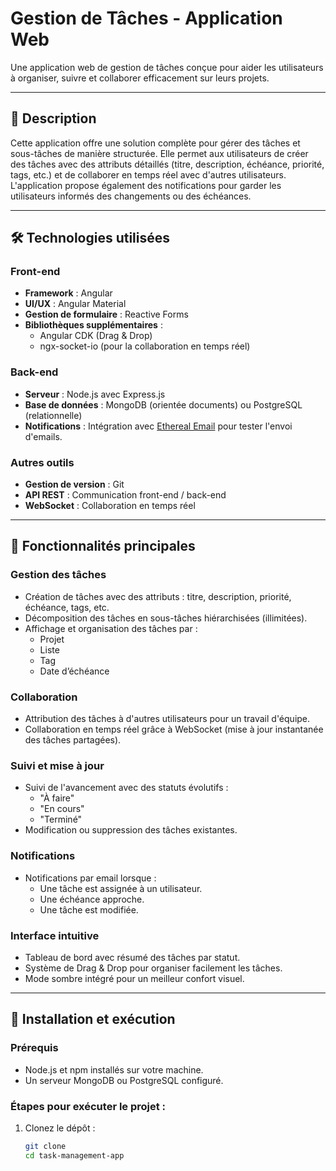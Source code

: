 # Gestion de Tâches - Application Web

Une application web de gestion de tâches conçue pour aider les utilisateurs à organiser, suivre et collaborer efficacement sur leurs projets.

---

## 🚀 **Description**
Cette application offre une solution complète pour gérer des tâches et sous-tâches de manière structurée. Elle permet aux utilisateurs de créer des tâches avec des attributs détaillés (titre, description, échéance, priorité, tags, etc.) et de collaborer en temps réel avec d'autres utilisateurs. L'application propose également des notifications pour garder les utilisateurs informés des changements ou des échéances.

---

## 🛠 **Technologies utilisées**
### **Front-end**
- **Framework** : Angular
- **UI/UX** : Angular Material
- **Gestion de formulaire** : Reactive Forms
- **Bibliothèques supplémentaires** :
  - Angular CDK (Drag & Drop)
  - ngx-socket-io (pour la collaboration en temps réel)

### **Back-end**
- **Serveur** : Node.js avec Express.js
- **Base de données** : MongoDB (orientée documents) ou PostgreSQL (relationnelle)
- **Notifications** : Intégration avec [Ethereal Email](https://ethereal.email/) pour tester l'envoi d'emails.

### **Autres outils**
- **Gestion de version** : Git
- **API REST** : Communication front-end / back-end
- **WebSocket** : Collaboration en temps réel

---

## 🌟 **Fonctionnalités principales**
### **Gestion des tâches**
- Création de tâches avec des attributs : titre, description, priorité, échéance, tags, etc.
- Décomposition des tâches en sous-tâches hiérarchisées (illimitées).
- Affichage et organisation des tâches par :
  - Projet
  - Liste
  - Tag
  - Date d’échéance

### **Collaboration**
- Attribution des tâches à d'autres utilisateurs pour un travail d'équipe.
- Collaboration en temps réel grâce à WebSocket (mise à jour instantanée des tâches partagées).

### **Suivi et mise à jour**
- Suivi de l'avancement avec des statuts évolutifs :
  - "À faire"
  - "En cours"
  - "Terminé"
- Modification ou suppression des tâches existantes.

### **Notifications**
- Notifications par email lorsque :
  - Une tâche est assignée à un utilisateur.
  - Une échéance approche.
  - Une tâche est modifiée.

### **Interface intuitive**
- Tableau de bord avec résumé des tâches par statut.
- Système de Drag & Drop pour organiser facilement les tâches.
- Mode sombre intégré pour un meilleur confort visuel.

---

## 📝 **Installation et exécution**
### **Prérequis**
- Node.js et npm installés sur votre machine.
- Un serveur MongoDB ou PostgreSQL configuré.

### **Étapes pour exécuter le projet :**
1. Clonez le dépôt :
   ```bash
   git clone
   cd task-management-app
